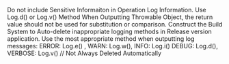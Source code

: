 Do not include Sensitive Informaiton  in Operation Log Information.
Use Log.d() or Log.v() Method When Outputting Throwable Object, the return value should not be used for substitution or comparison.
Construct the Build System to Auto-delete inappropriate logging methods in Release version application.
Use the most appropriate method when outputting log messages: 
	ERROR: Log.e() , WARN: Log.w(), INFO: Log.i()
	DEBUG: Log.d(), VERBOSE: Log.v()  // Not Always Deleted Automatically
